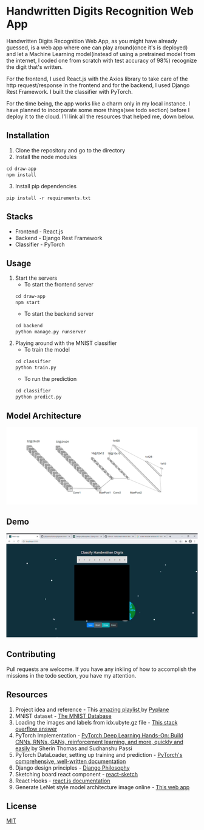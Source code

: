 # Handwritten Digits Recognition Web App

Handwritten Digits Recognition Web App, as you might have already guessed, is a web app where one can play around(once it's is deployed) and let a Machine Learning model(instead of using a pretrained model from the internet, I coded one from scratch with test accuracy of 98%) recognize the digit that's written.

For the frontend, I used React.js with the Axios library to take care of the http request/response in the frontend and for the backend, I used Django Rest Framework. I built the classifier with PyTorch.

For the time being, the app works like a charm only in my local instance. I have planned to incorporate some more things(see todo section) before I deploy it to the cloud. I'll link all the resources that helped me, down below.

## Installation

1. Clone the repository and go to the directory
2. Install the node modules

```
cd draw-app
npm install
```

3.  Install pip dependencies

```
pip install -r requirements.txt
```

## Stacks

- Frontend - React.js
- Backend - Django Rest Framework
- Classifier - PyTorch

## Usage

1. Start the servers
   - To start the frontend server
   ```
   cd draw-app
   npm start
   ```
   - To start the backend server
   ```
   cd backend
   python manage.py runserver
   ```
2. Playing around with the MNIST classifier
   - To train the model
   ```
   cd classifier
   python train.py
   ```
   - To run the prediction
   ```
   cd classifier
   python predict.py
   ```

## Model Architecture

![Architecture](images/bettercnn.PNG)

## Demo

![Demo](images/demo.gif)
<!--
## Todo

1. Migrate the SQLite database to PostgreSQL database
2. Snub django's core philosophy of "Fat Models, Skinny Views" if need be
3. Make the predictions part outside of the http request/response cycle by introducing Advanced Message Queuing Protocol (AMQP)
4. Create a container image of the app that is lightweight, standalone, executable form that packages up code and all its dependencies using Docker
5. Deploy the app in a cloud platform (heroku or digital ocean or aws)
-->
## Contributing

Pull requests are welcome. If you have any inkling of how to accomplish the missions in the todo section, you have my attention.

## Resources

1. Project idea and reference - This [amazing playlist ](https://youtu.be/ePWaHLtsz2U) by [Pyplane](https://www.pyplane.com/)
2. MNIST dataset - [The MNIST Database](http://yann.lecun.com/exdb/mnist/)
3. Loading the images and labels from idx.ubyte.gz file - [This stack overflow answer](https://stackoverflow.com/a/53570674)
4. PyTorch Implementation - [PyTorch Deep Learning Hands-On: Build CNNs, RNNs, GANs, reinforcement learning, and more, quickly and easily](https://www.amazon.com/Hands-Deep-Learning-PyTorch-Facebooks/dp/1788834135) by Sherin Thomas and Sudhanshu Passi
5. PyTorch DataLoader, setting up training and prediction - [PyTorch's comprehensive, well-written documentation](https://pytorch.org/docs/stable/index.html)
6. Django design principles - [Django Philosophy](https://docs.djangoproject.com/en/3.2/misc/design-philosophies/)
7. Sketching board react component - [react-sketch](https://github.com/tbolis/react-sketch)
8. React Hooks - [react.js documentation](https://reactjs.org/docs/hooks-intro.html)
9. Generate LeNet style model architecture image online - [This web app](http://alexlenail.me/NN-SVG/LeNet.html)

## License

[MIT](https://choosealicense.com/licenses/mit/)
